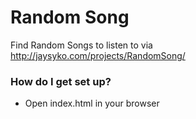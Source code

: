 # Random Song #

Find Random Songs to listen to via <http://jaysyko.com/projects/RandomSong/>


### How do I get set up? ###

* Open index.html in your browser